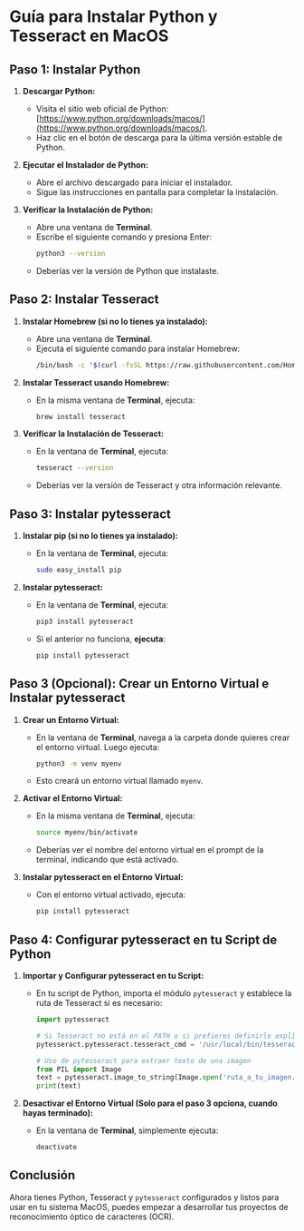 # Guía para Instalar Python y Tesseract en MacOS

## Paso 1: Instalar Python

1. **Descargar Python:**
   - Visita el sitio web oficial de Python: [https://www.python.org/downloads/macos/](https://www.python.org/downloads/macos/).
   - Haz clic en el botón de descarga para la última versión estable de Python.

2. **Ejecutar el Instalador de Python:**
   - Abre el archivo descargado para iniciar el instalador.
   - Sigue las instrucciones en pantalla para completar la instalación.

3. **Verificar la Instalación de Python:**
   - Abre una ventana de **Terminal**.
   - Escribe el siguiente comando y presiona Enter:
     ```sh
     python3 --version
     ```
   - Deberías ver la versión de Python que instalaste. 

## Paso 2: Instalar Tesseract

1. **Instalar Homebrew (si no lo tienes ya instalado):**
   - Abre una ventana de **Terminal**.
   - Ejecuta el siguiente comando para instalar Homebrew:
     ```sh
     /bin/bash -c "$(curl -fsSL https://raw.githubusercontent.com/Homebrew/install/HEAD/install.sh)"
     ```

2. **Instalar Tesseract usando Homebrew:**
   - En la misma ventana de **Terminal**, ejecuta:
     ```sh
     brew install tesseract
     ```

3. **Verificar la Instalación de Tesseract:**
   - En la ventana de **Terminal**, ejecuta:
     ```sh
     tesseract --version
     ```
   - Deberías ver la versión de Tesseract y otra información relevante.

## Paso 3: Instalar pytesseract 

1. **Instalar pip (si no lo tienes ya instalado):**
   - En la ventana de **Terminal**, ejecuta:
     ```sh
     sudo easy_install pip
     ```

2. **Instalar pytesseract:**
   - En la ventana de **Terminal**, ejecuta:
     ```sh
     pip3 install pytesseract
     ```
   - Si el anterior no funciona, **ejecuta**:
     ```sh
     pip install pytesseract
     ```

## Paso 3 (Opcional): Crear un Entorno Virtual e Instalar pytesseract

1. **Crear un Entorno Virtual:**
   - En la ventana de **Terminal**, navega a la carpeta donde quieres crear el entorno virtual. Luego ejecuta:
     ```sh
     python3 -m venv myenv
     ```
   - Esto creará un entorno virtual llamado `myenv`.

2. **Activar el Entorno Virtual:**
   - En la misma ventana de **Terminal**, ejecuta:
     ```sh
     source myenv/bin/activate
     ```
   - Deberías ver el nombre del entorno virtual en el prompt de la terminal, indicando que está activado.

3. **Instalar pytesseract en el Entorno Virtual:**
   - Con el entorno virtual activado, ejecuta:
     ```sh
     pip install pytesseract
     ```

## Paso 4: Configurar pytesseract en tu Script de Python

1. **Importar y Configurar pytesseract en tu Script:**
   - En tu script de Python, importa el módulo `pytesseract` y establece la ruta de Tesseract si es necesario:
     ```python
     import pytesseract

     # Si Tesseract no está en el PATH o si prefieres definirlo explícitamente:
     pytesseract.pytesseract.tesseract_cmd = '/usr/local/bin/tesseract'

     # Uso de pytesseract para extraer texto de una imagen
     from PIL import Image
     text = pytesseract.image_to_string(Image.open('ruta_a_tu_imagen.png'))
     print(text)
     ```

2. **Desactivar el Entorno Virtual (Solo para el paso 3 opciona, cuando hayas terminado):**
   - En la ventana de **Terminal**, simplemente ejecuta:
     ```sh
     deactivate
     ```

## Conclusión

Ahora tienes Python, Tesseract y `pytesseract` configurados y listos para usar en tu sistema MacOS, puedes empezar a desarrollar tus proyectos de reconocimiento óptico de caracteres (OCR).
